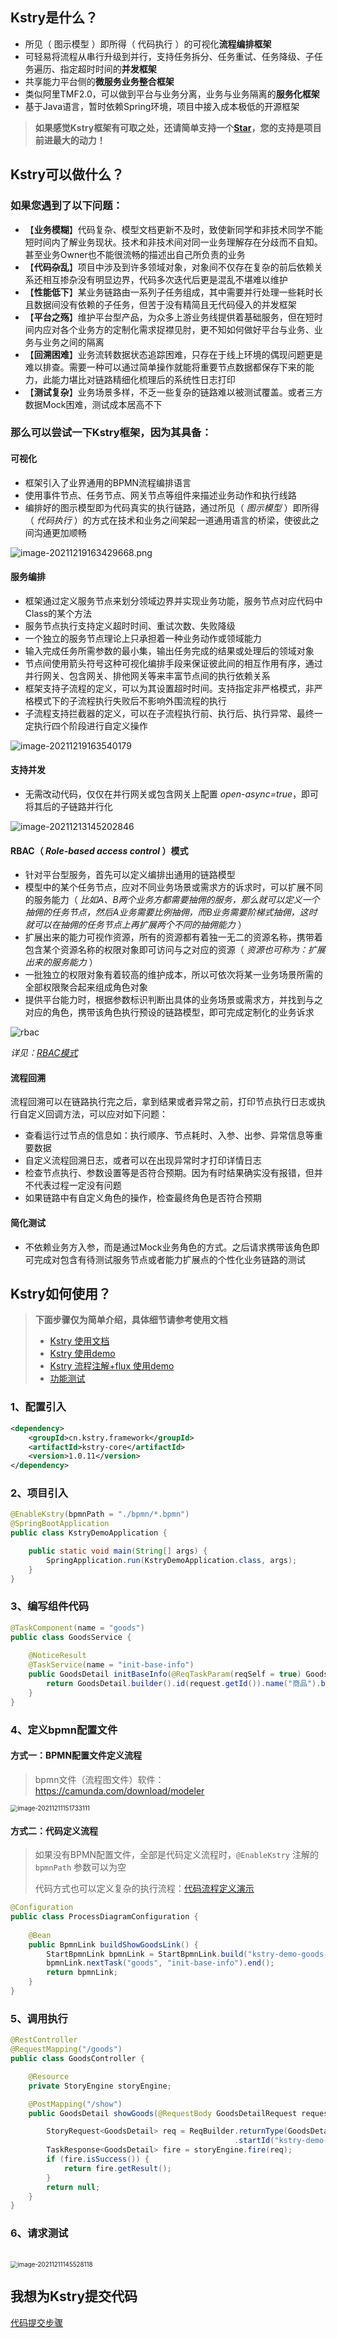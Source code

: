 ## Kstry是什么？

- 所见（ 图示模型 ）即所得（ 代码执行 ）的可视化**流程编排框架**
- 可轻易将流程从串行升级到并行，支持任务拆分、任务重试、任务降级、子任务遍历、指定超时时间的**并发框架**
- 共享能力平台侧的**微服务业务整合框架**
- 类似阿里TMF2.0，可以做到平台与业务分离，业务与业务隔离的**服务化框架**
- 基于Java语言，暂时依赖Spring环境，项目中接入成本极低的开源框架


>  **如果感觉Kstry框架有可取之处，还请简单支持一个[Star](https://gitee.com/kstry/kstry-core)，您的支持是项目前进最大的动力！**


## Kstry可以做什么？

### 如果您遇到了以下问题：

- 【**业务模糊**】代码复杂、模型文档更新不及时，致使新同学和非技术同学不能短时间内了解业务现状。技术和非技术间对同一业务理解存在分歧而不自知。甚至业务Owner也不能很流畅的描述出自己所负责的业务
- 【**代码杂乱**】项目中涉及到许多领域对象，对象间不仅存在复杂的前后依赖关系还相互掺杂没有明显边界，代码多次迭代后更是混乱不堪难以维护
- 【**性能低下**】某业务链路由一系列子任务组成，其中需要并行处理一些耗时长且数据间没有依赖的子任务，但苦于没有精简且无代码侵入的并发框架
- 【**平台之殇**】维护平台型产品，为众多上游业务线提供着基础服务，但在短时间内应对各个业务方的定制化需求捉襟见肘，更不知如何做好平台与业务、业务与业务之间的隔离
- 【**回溯困难**】业务流转数据状态追踪困难，只存在于线上环境的偶现问题更是难以排查。需要一种可以通过简单操作就能将重要节点数据都保存下来的能力，此能力堪比对链路精细化梳理后的系统性日志打印
- 【**测试复杂**】业务场景多样，不乏一些复杂的链路难以被测试覆盖。或者三方数据Mock困难，测试成本居高不下

### 那么可以尝试一下Kstry框架，因为其具备：

#### 可视化

- 框架引入了业界通用的BPMN流程编排语言
- 使用事件节点、任务节点、网关节点等组件来描述业务动作和执行线路
- 编排好的图示模型即为代码真实的执行链路，通过所见（ *图示模型* ）即所得（ *代码执行* ）的方式在技术和业务之间架起一道通用语言的桥梁，使彼此之间沟通更加顺畅

![image-20211219163429668.png](./doc/img/image-20211219163429668.png)

#### 服务编排

- 框架通过定义服务节点来划分领域边界并实现业务功能，服务节点对应代码中Class的某个方法
- 服务节点执行支持定义超时时间、重试次数、失败降级
- 一个独立的服务节点理论上只承担着一种业务动作或领域能力
- 输入完成任务所需参数的最小集，输出任务完成的结果或处理后的领域对象
- 节点间使用箭头符号这种可视化编排手段来保证彼此间的相互作用有序，通过并行网关、包含网关、排他网关等来丰富节点间的执行依赖关系
- 框架支持子流程的定义，可以为其设置超时时间。支持指定非严格模式，非严格模式下的子流程执行失败后不影响外围流程的执行
- 子流程支持拦截器的定义，可以在子流程执行前、执行后、执行异常、最终一定执行四个阶段进行自定义操作

![image-20211219163540179](./doc/img/image-20211219163540179.png)

#### 支持并发

- 无需改动代码，仅仅在并行网关或包含网关上配置 *open-async=true*，即可将其后的子链路并行化

![image-20211213145202846](./doc/img/image-20211213145202846.png)

#### RBAC（ *Role-based access control* ）模式

- 针对平台型服务，首先可以定义编排出通用的链路模型
- 模型中的某个任务节点，应对不同业务场景或需求方的诉求时，可以扩展不同的服务能力（ *比如A、B两个业务方都需要抽佣的服务，那么就可以定义一个抽佣的任务节点，然后A业务需要比例抽佣，而B业务需要阶梯式抽佣，这时就可以在抽佣的任务节点上再扩展两个不同的抽佣能力* ）
- 扩展出来的能力可视作资源，所有的资源都有着独一无二的资源名称，携带着包含某个资源名称的权限对象即可访问与之对应的资源（ *资源也可称为：扩展出来的服务能力* ）
- 一批独立的权限对象有着较高的维护成本，所以可依次将某一业务场景所需的全部权限聚合起来组成角色对象
- 提供平台能力时，根据参数标识判断出具体的业务场景或需求方，并找到与之对应的角色，携带该角色执行预设的链路模型，即可完成定制化的业务诉求

![rbac](http://cdn.kstry.cn/doc/img/rbac.svg)

*详见：[RBAC模式](http://kstry.cn/doc/kstry-specification.html#五、rbac模式)*

#### 流程回溯

流程回溯可以在链路执行完之后，拿到结果或者异常之前，打印节点执行日志或执行自定义回调方法，可以应对如下问题：

- 查看运行过节点的信息如：执行顺序、节点耗时、入参、出参、异常信息等重要数据
- 自定义流程回溯日志，或者可以在出现异常时才打印详情日志
- 检查节点执行、参数设置等是否符合预期。因为有时结果确实没有报错，但并不代表过程一定没有问题
- 如果链路中有自定义角色的操作，检查最终角色是否符合预期

#### 简化测试

- 不依赖业务方入参，而是通过Mock业务角色的方式。之后请求携带该角色即可完成对包含有待测试服务节点或者能力扩展点的个性化业务链路的测试



## Kstry如何使用？
> **下面步骤仅为简单介绍，具体细节请参考使用文档**
>
> - [Kstry 使用文档](http://kstry.cn/doc/kstry-specification.html)
> - [Kstry 使用demo](https://gitee.com/kstry/kstry-demo)
> - [Kstry 流程注解+flux 使用demo](https://gitee.com/kstry/kstry-flux-demo)
> - [功能测试](https://gitee.com/kstry/kstry-core/tree/master/src/test/java/cn/kstry/framework/test)

### 1、配置引入

``` xml
<dependency>
    <groupId>cn.kstry.framework</groupId>
    <artifactId>kstry-core</artifactId>
    <version>1.0.11</version>
</dependency>
```

### 2、项目引入

``` java
@EnableKstry(bpmnPath = "./bpmn/*.bpmn")
@SpringBootApplication
public class KstryDemoApplication {

    public static void main(String[] args) {
        SpringApplication.run(KstryDemoApplication.class, args);
    }
}
```

### 3、编写组件代码

``` java
@TaskComponent(name = "goods")
public class GoodsService {
    
    @NoticeResult
    @TaskService(name = "init-base-info")
    public GoodsDetail initBaseInfo(@ReqTaskParam(reqSelf = true) GoodsDetailRequest request) {
        return GoodsDetail.builder().id(request.getId()).name("商品").build();
    }
}
```

### 4、定义bpmn配置文件

#### 方式一：BPMN配置文件定义流程

> bpmn文件（流程图文件）软件：https://camunda.com/download/modeler

<img src="./doc/img/image-20211211151733111.png" alt="image-20211211151733111" style="zoom:70%;" />  

#### 方式二：代码定义流程

> 如果没有BPMN配置文件，全部是代码定义流程时，`@EnableKstry` 注解的  `bpmnPath`  参数可以为空
>
> 代码方式也可以定义复杂的执行流程：[代码流程定义演示](https://gitee.com/kstry/kstry-flux-demo/blob/master/kstry-flux-demo-web/src/main/java/cn/kstry/flux/demo/config/diagram/ProcessDiagramConfiguration.java)

``` java
@Configuration
public class ProcessDiagramConfiguration {
    
    @Bean
    public BpmnLink buildShowGoodsLink() {
        StartBpmnLink bpmnLink = StartBpmnLink.build("kstry-demo-goods-show", "展示商品详情");
		bpmnLink.nextTask("goods", "init-base-info").end();
        return bpmnLink;
    }
}
```

### 5、调用执行

``` java
@RestController
@RequestMapping("/goods")
public class GoodsController {

    @Resource
    private StoryEngine storyEngine;

    @PostMapping("/show")
    public GoodsDetail showGoods(@RequestBody GoodsDetailRequest request) {

        StoryRequest<GoodsDetail> req = ReqBuilder.returnType(GoodsDetail.class)
                                                  .startId("kstry-demo-goods-show").request(request).build();
        TaskResponse<GoodsDetail> fire = storyEngine.fire(req);
        if (fire.isSuccess()) {
            return fire.getResult();
        }
        return null;
    }
}
```

### 6、请求测试

<br />

<img src="./doc/img/image-20211211145528118.png" alt="image-20211211145528118" style="zoom:70%;" /> 

## 我想为Kstry提交代码
[代码提交步骤](https://gitee.com/kstry/kstry-core/blob/master/doc/join-and-coding.md)

